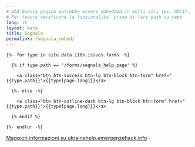 ```yaml
---
# AAA Questa pagina potrebbe essere embedded in molti siti (es. ARCI).
# Per favore verificare la funzionalita' prima di fare push su repo
lang: it
layout: bare
title: Segnala
permalink: /segnala_embed/
---
```


<div class="offset-md-3 col-md-6">

    {%- for type in site.data.i18n.issues.forms -%}
      
      {% if type.path == '/forms/segnala_help_page' %}
    
        <a class="btn btn-success btn-lg btn-block btn-form" href="{{type.path}}">{{type[page.lang]}}</a>
    
      {%- else -%}
    
        <a class="btn btn-outline-dark btn-lg btn-block btn-form" href="{{type.path}}">{{type[page.lang]}}</a>
    
      {% endif %}
    
    {%- endfor -%}

<div class="text-center"><a href="https://ukrainehelp.emergenzehack.info">Maggiori informazioni su ukrainehelp.emergenzehack.info</a></div>
</div>
